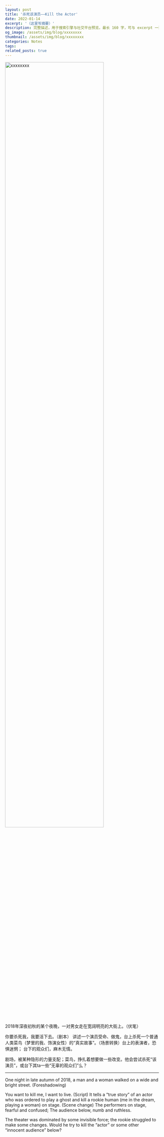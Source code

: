 ```yaml
---
layout: post
title: '杀死该演员——Kill the Actor'
date: 2022-01-14
excerpt: '（这里写摘要）'
description: 完整描述，用于搜索引擎与社交平台预览，最长 160 字，可与 excerpt 一致
og_image: /assets/img/blog/xxxxxxxx
thumbnail: /assets/img/blog/xxxxxxxx
categories: Notes
tags: 
related_posts: true
---
```


<img src="/assets/img/blog/xxxxxxxx" style="width:80%;" alt="xxxxxxxx">

2018年深夜初秋的某个夜晚，一对男女走在宽阔明亮的大街上。（伏笔）

你要杀死我，我要活下去。（剧本） 讲述一个演员受命、做鬼，台上杀死一个普通人类菜鸟（梦里的我、饰演女性）的“真实故事”。（场景转换）台上的表演者，恐惧迷惘； 台下的观众们，麻木无情。

剧场，被某种隐形的力量支配；菜鸟，挣扎着想要做一些改变。他会尝试杀死“该演员”，或台下其ta一些“无辜的观众们”么？

---

One night in late autumn of 2018, a man and a woman walked on a wide and bright street. (Foreshadowing)

You want to kill me, I want to live. (Script) It tells a “true story” of an actor who was ordered to play a ghost and kill a rookie human (me in the dream, playing a woman) on stage. (Scene change) The performers on stage, fearful and confused; The audience below, numb and ruthless.

The theater was dominated by some invisible force; the rookie struggled to make some changes. Would he try to kill the “actor” or some other “innocent audience” below?